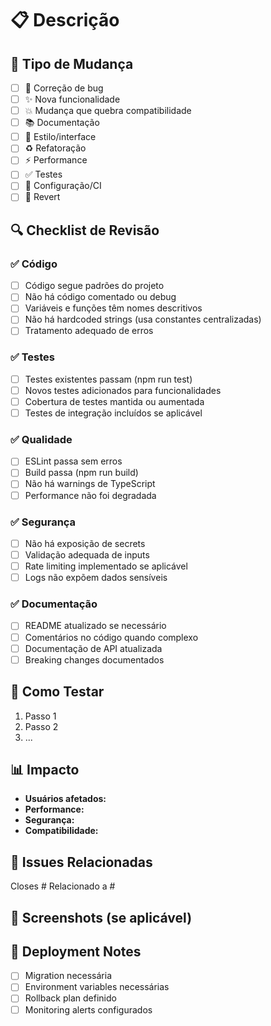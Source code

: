 # 📋 Descrição

<!-- Descreva claramente o que esta PR implementa -->

## 🎯 Tipo de Mudança

- [ ] 🐛 Correção de bug
- [ ] ✨ Nova funcionalidade
- [ ] 💥 Mudança que quebra compatibilidade
- [ ] 📚 Documentação
- [ ] 🎨 Estilo/interface
- [ ] ♻️ Refatoração
- [ ] ⚡ Performance
- [ ] ✅ Testes
- [ ] 🔧 Configuração/CI
- [ ] 🔄 Revert

## 🔍 Checklist de Revisão

### ✅ Código

- [ ] Código segue padrões do projeto
- [ ] Não há código comentado ou debug
- [ ] Variáveis e funções têm nomes descritivos
- [ ] Não há hardcoded strings (usa constantes centralizadas)
- [ ] Tratamento adequado de erros

### ✅ Testes

- [ ] Testes existentes passam (npm run test)
- [ ] Novos testes adicionados para funcionalidades
- [ ] Cobertura de testes mantida ou aumentada
- [ ] Testes de integração incluídos se aplicável

### ✅ Qualidade

- [ ] ESLint passa sem erros
- [ ] Build passa (npm run build)
- [ ] Não há warnings de TypeScript
- [ ] Performance não foi degradada

### ✅ Segurança

- [ ] Não há exposição de secrets
- [ ] Validação adequada de inputs
- [ ] Rate limiting implementado se aplicável
- [ ] Logs não expõem dados sensíveis

### ✅ Documentação

- [ ] README atualizado se necessário
- [ ] Comentários no código quando complexo
- [ ] Documentação de API atualizada
- [ ] Breaking changes documentados

## 🧪 Como Testar

<!-- Descreva como testar as mudanças -->

1. Passo 1
2. Passo 2
3. ...

## 📊 Impacto

<!-- Descreva o impacto das mudanças -->

- **Usuários afetados:**
- **Performance:**
- **Segurança:**
- **Compatibilidade:**

## 🔗 Issues Relacionadas

<!-- Referencie issues relacionadas -->

Closes #
Relacionado a #

## 📸 Screenshots (se aplicável)

<!-- Adicione screenshots das mudanças visuais -->

## 🚀 Deployment Notes

<!-- Notas especiais para deployment -->

- [ ] Migration necessária
- [ ] Environment variables necessárias
- [ ] Rollback plan definido
- [ ] Monitoring alerts configurados
